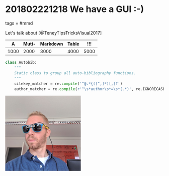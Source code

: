 # 201802221218 We have a GUI :-)
tags = #mmd

Let's talk about [@TeneyTipsTricksVisual2017]


| A  | Muti-  | Markdown  | Table  | !!!  |
|----|----|----|----|----|
| 1000  | 2000 | 3000| 4000 | 5000 |


```python
class Autobib:
    """
    Static class to group all auto-bibliography functions.
    """
    citekey_matcher = re.compile('^@.*{([^,]*)[,]?')
    author_matcher = re.compile(r'^\s*author\s*=\s*(.*)', re.IGNORECASE)
```


![And an image](img/rene_shades.png)
